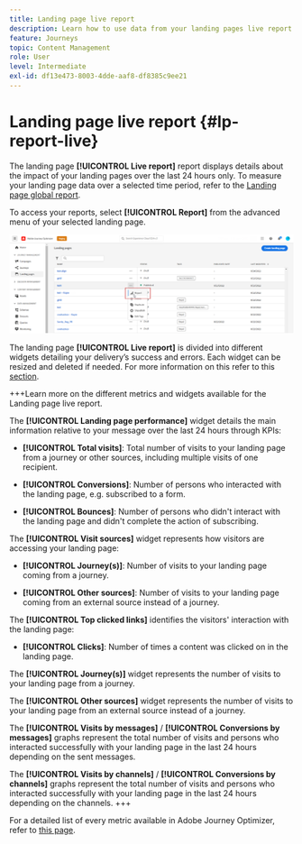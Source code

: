 ```yaml
---
title: Landing page live report
description: Learn how to use data from your landing pages live report
feature: Journeys
topic: Content Management
role: User
level: Intermediate
exl-id: df13e473-8003-4dde-aaf8-df8385c9ee21
---
```

# Landing page live report {#lp-report-live}

The landing page **[!UICONTROL Live report]** report displays details about the impact of your landing pages over the last 24 hours only. To measure your landing page data over a selected time period, refer to the [Landing page global report](lp-report-global.md).

To access your reports, select **[!UICONTROL Report]** from the advanced menu of your selected landing page.

![](assets/landing_page_report.png)

The landing page **[!UICONTROL Live report]** is divided into different widgets detailing your delivery’s success and errors. Each widget can be resized and deleted if needed. For more information on this refer to this [section](live-report.md).

+++Learn more on the different metrics and widgets available for the Landing page live report.

The **[!UICONTROL Landing page performance]** widget details the main information relative to your message over the last 24 hours through KPIs:

* **[!UICONTROL Total visits]**: Total number of visits to your landing page from a journey or other sources, including multiple visits of one recipient. 

* **[!UICONTROL Conversions]**: Number of persons who interacted with the landing page, e.g. subscribed to a form. 

* **[!UICONTROL Bounces]**: Number of persons who didn't interact with the landing page and didn't complete the action of subscribing.

The **[!UICONTROL Visit sources]** widget represents how visitors are accessing your landing page:

* **[!UICONTROL Journey(s)]**: Number of visits to your landing page coming from a journey.

* **[!UICONTROL Other sources]**: Number of visits to your landing page coming from an external source instead of a journey.

The **[!UICONTROL Top clicked links]** identifies the visitors' interaction with the landing page:

* **[!UICONTROL Clicks]**: Number of times a content was clicked on in the landing page.

The **[!UICONTROL Journey(s)]** widget represents the number of visits to your landing page from a journey.

The **[!UICONTROL Other sources]** widget represents the number of visits to your landing page from an external source instead of a journey.

The **[!UICONTROL Visits by messages]** / **[!UICONTROL Conversions by messages]** graphs represent the total number of visits and persons who interacted successfully with your landing page in the last 24 hours depending on the sent messages.

The **[!UICONTROL Visits by channels]** / **[!UICONTROL Conversions by channels]** graphs represent the total number of visits and persons who interacted successfully with your landing page in the last 24 hours depending on the channels.
+++

For a detailed list of every metric available in Adobe Journey Optimizer, refer to [this page](live-report.md#list-of-components-live).
